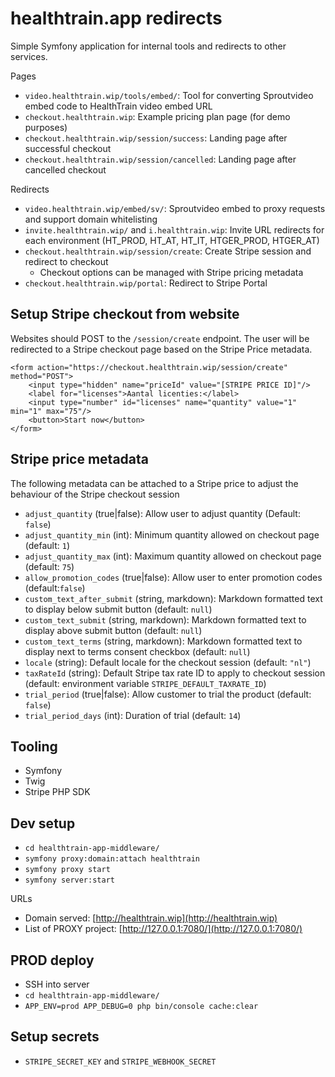 # healthtrain.app redirects

Simple Symfony application for internal tools and redirects to other services.

Pages

- `video.healthtrain.wip/tools/embed/`: Tool for converting Sproutvideo embed code to HealthTrain video embed URL
- `checkout.healthtrain.wip`: Example pricing plan page (for demo purposes)
- `checkout.healthtrain.wip/session/success`: Landing page after successful checkout
- `checkout.healthtrain.wip/session/cancelled`: Landing page after cancelled checkout

Redirects

- `video.healthtrain.wip/embed/sv/`: Sproutvideo embed to proxy requests and support domain whitelisting 
- `invite.healthtrain.wip/` and `i.healthtrain.wip`: Invite URL redirects for each environment (HT_PROD, HT_AT, HT_IT, HTGER_PROD, HTGER_AT)
- `checkout.healthtrain.wip/session/create`: Create Stripe session and redirect to checkout
    - Checkout options can be managed with Stripe pricing metadata
- `checkout.healthtrain.wip/portal`: Redirect to Stripe Portal

## Setup Stripe checkout from website

Websites should POST to the `/session/create` endpoint. The user will be redirected to a Stripe checkout page based on the Stripe Price metadata.

```
<form action="https://checkout.healthtrain.wip/session/create" method="POST">
    <input type="hidden" name="priceId" value="[STRIPE PRICE ID]"/>
    <label for="licenses">Aantal licenties:</label>
    <input type="number" id="licenses" name="quantity" value="1" min="1" max="75"/>
    <button>Start now</button>
</form>
```

## Stripe price metadata

The following metadata can be attached to a Stripe price to adjust the behaviour of the Stripe checkout session

- `adjust_quantity` (true|false): Allow user to adjust quantity (Default: `false`)
- `adjust_quantity_min` (int): Minimum quantity allowed on checkout page (default: `1`)
- `adjust_quantity_max` (int): Maximum quantity allowed on checkout page (default: `75`)
- `allow_promotion_codes` (true|false): Allow user to enter promotion codes (default:`false`)
- `custom_text_after_submit` (string, markdown): Markdown formatted text to display below submit button (default: `null`)
- `custom_text_submit` (string, markdown): Markdown formatted text to display above submit button (default: `null`)
- `custom_text_terms` (string, markdown): Markdown formatted text to display next to terms consent checkbox (default: `null`)
- `locale` (string): Default locale for the checkout session (default: `"nl"`)
- `taxRateId` (string): Default Stripe tax rate ID to apply to checkout session (default: environment variable `STRIPE_DEFAULT_TAXRATE_ID`)
- `trial_period` (true|false): Allow customer to trial the product (default: `false`)
- `trial_period_days` (int): Duration of trial (default: `14`)

## Tooling

- Symfony
- Twig
- Stripe PHP SDK

## Dev setup

- `cd healthtrain-app-middleware/`
- `symfony proxy:domain:attach healthtrain`
- `symfony proxy start`
- `symfony server:start`

URLs
- Domain served: [http://healthtrain.wip](http://healthtrain.wip)
- List of PROXY project: [http://127.0.0.1:7080/](http://127.0.0.1:7080/)

## PROD deploy

- SSH into server
- `cd healthtrain-app-middleware/`
- `APP_ENV=prod APP_DEBUG=0 php bin/console cache:clear`

## Setup secrets

- `STRIPE_SECRET_KEY` and `STRIPE_WEBHOOK_SECRET`
